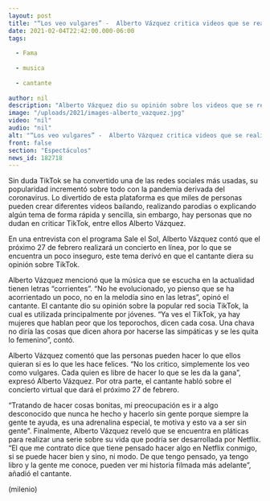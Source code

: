 ```yaml
---
layout: post
title: "“Los veo vulgares” -  Alberto Vázquez critica videos que se realizan en TikTok"
date: 2021-02-04T22:42:00.000-06:00
tags:
  
  - Fama
  
  - musica
  
  - cantante
  
author: nil
description: "Alberto Vázquez dio su opinión sobre los videos que se realizan en TikTok; esto fue lo que dijo el cantante. "
image: "/uploads/2021/images-alberto_vazquez.jpg"
video: "nil"
audio: "nil"
alt: "“Los veo vulgares” -  Alberto Vázquez critica videos que se realizan en TikTok"
front: false
section: "Espectáculos"
news_id: 182718
---
```


Sin duda TikTok se ha convertido una de las redes sociales más usadas, su popularidad incrementó sobre todo con la pandemia derivada del coronavirus. Lo divertido de esta plataforma es que miles de personas pueden crear diferentes videos bailando, realizando parodias o explicando algún tema de forma rápida y sencilla, sin embargo, hay personas que no dudan en criticar TikTok, entre ellos Alberto Vázquez. 

En una entrevista con el programa Sale el Sol, Alberto Vázquez contó que el próximo 27 de febrero realizará un concierto en línea, por lo que se encuentra un poco inseguro, este tema derivó en que el cantante diera su opinión sobre TikTok. 

Alberto Vázquez mencionó que la música que se escucha en la actualidad tienen letras “corrientes”. 
“No he evolucionado, yo pienso que se ha acorrientado un poco, no en la melodía sino en las letras”, opinó el cantante. 
El cantante dio su opinión sobre la popular red socia TikTok, la cual es utilizada principalmente por jóvenes. 
“Ya ves el TikTok, ya hay mujeres que hablan peor que los teporochos, dicen cada cosa. Una chava no diría las cosas que dicen ahora por hacerse las simpáticas y se les quita lo femenino”, contó. 

Alberto Vázquez comentó que las personas pueden hacer lo que ellos quieran si es lo que les hace felices.
“No los critico, simplemente los veo como vulgares. Cada quien es libre de hacer lo que se les da la gana”, expresó Alberto Vázquez. 
Por otra parte, el cantante habló sobre el concierto virtual que dará el próximo 27 de febrero. 

“Tratando de hacer cosas bonitas, mi preocupación es ir a algo desconocido que nunca he hecho y hacerlo sin gente porque siempre la gente te ayuda, es una adrenalina especial, te motiva y esto va a ser sin gente”. 
Finalmente, Alberto Vázquez reveló que se encuentra en pláticas para realizar una serie sobre su vida que podría ser desarrollada por Netflix. 
“El que me contrato dice que tiene pensado hacer algo en Netflix conmigo, si se puede hacer bien y sino, ni modo. De que tengo pensado, ya tengo libro y la gente me conoce, pueden ver mi historia filmada más adelante”, añadió el cantante. 

(milenio)